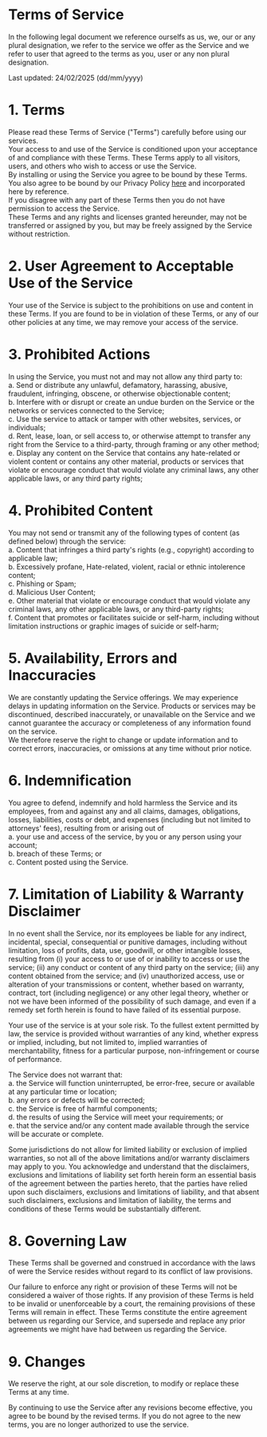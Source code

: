 # Terms of Service
In the following legal document we reference ourselfs as us, we, our or any plural designation, we refer to the service we offer as the Service and we refer to user that agreed to the terms as you, user or any non plural designation.

Last updated: 24/02/2025 (dd/mm/yyyy)

# 1. Terms
Please read these Terms of Service ("Terms") carefully before using our services.\
Your access to and use of the Service is conditioned upon your acceptance of and compliance with these Terms. These Terms apply to all visitors, users, and others who wish to access or use the Service.\
By installing or using the Service you agree to be bound by these Terms. You also agree to be bound by our Privacy Policy [here](https://github.com/inventionpro/translate-bot/blob/main/PP.md) and incorporated here by reference.\
If you disagree with any part of these Terms then you do not have permission to access the Service.\
These Terms and any rights and licenses granted hereunder, may not be transferred or assigned by you, but may be freely assigned by the Service without restriction.

# 2. User Agreement to Acceptable Use of the Service
Your use of the Service is subject to the prohibitions on use and content in these Terms. If you are found to be in violation of these Terms, or any of our other policies at any time, we may remove your access of the service.

# 3. Prohibited Actions
In using the Service, you must not and may not allow any third party to:\
a. Send or distribute any unlawful, defamatory, harassing, abusive, fraudulent, infringing, obscene, or otherwise objectionable content;\
b. Interfere with or disrupt or create an undue burden on the Service or the networks or services connected to the Service;\
c. Use the service to attack or tamper with other websites, services, or individuals;\
d. Rent, lease, loan, or sell access to, or otherwise attempt to transfer any right from the Service to a third-party, through framing or any other method;\
e. Display any content on the Service that contains any hate-related or violent content or contains any other material, products or services that violate or encourage conduct that would violate any criminal laws, any other applicable laws, or any third party rights;

# 4. Prohibited Content
You may not send or transmit any of the following types of content (as defined below) through the service:\
a. Content that infringes a third party's rights (e.g., copyright) according to applicable law;\
b. Excessively profane, Hate-related, violent, racial or ethnic intolerence content;\
c. Phishing or Spam;\
d. Malicious User Content;\
e. Other material that violate or encourage conduct that would violate any criminal laws, any other applicable laws, or any third-party rights;\
f. Content that promotes or facilitates suicide or self-harm, including without limitation instructions or graphic images of suicide or self-harm;

# 5. Availability, Errors and Inaccuracies
We are constantly updating the Service offerings. We may experience delays in updating information on the Service. Products or services may be discontinued, described inaccurately, or unavailable on the Service and we cannot guarantee the accuracy or completeness of any information found on the service.\
We therefore reserve the right to change or update information and to correct errors, inaccuracies, or omissions at any time without prior notice.

# 6. Indemnification
You agree to defend, indemnify and hold harmless the Service and its employees, from and against any and all claims, damages, obligations, losses, liabilities, costs or debt, and expenses (including but not limited to attorneys' fees), resulting from or arising out of\
a. your use and access of the service, by you or any person using your account;\
b. breach of these Terms; or\
c. Content posted using the Service.

# 7. Limitation of Liability & Warranty Disclaimer
In no event shall the Service, nor its employees be liable for any indirect, incidental, special, consequential or punitive damages, including without limitation, loss of profits, data, use, goodwill, or other intangible losses, resulting from (i) your access to or use of or inability to access or use the service; (ii) any conduct or content of any third party on the service; (iii) any content obtained from the service; and (iv) unauthorized access, use or alteration of your transmissions or content, whether based on warranty, contract, tort (including negligence) or any other legal theory, whether or not we have been informed of the possibility of such damage, and even if a remedy set forth herein is found to have failed of its essential purpose.

Your use of the service is at your sole risk. To the fullest extent permitted by law, the service is provided without warranties of any kind, whether express or implied, including, but not limited to, implied warranties of merchantability, fitness for a particular purpose, non-infringement or course of performance.

The Service does not warrant that:\
a. the Service will function uninterrupted, be error-free, secure or available at any particular time or location;\
b. any errors or defects will be corrected;\
c. the Service is free of harmful components;\
d. the results of using the Service will meet your requirements; or\
e. that the service and/or any content made available through the service will be accurate or complete.

Some jurisdictions do not allow for limited liability or exclusion of implied warranties, so not all of the above limitations and/or warranty disclaimers may apply to you. You acknowledge and understand that the disclaimers, exclusions and limitations of liability set forth herein form an essential basis of the agreement between the parties hereto, that the parties have relied upon such disclaimers, exclusions and limitations of liability, and that absent such disclaimers, exclusions and limitation of liability, the terms and conditions of these Terms would be substantially different.

# 8. Governing Law
These Terms shall be governed and construed in accordance with the laws of were the Service resides without regard to its conflict of law provisions.

Our failure to enforce any right or provision of these Terms will not be considered a waiver of those rights. If any provision of these Terms is held to be invalid or unenforceable by a court, the remaining provisions of these Terms will remain in effect. These Terms constitute the entire agreement between us regarding our Service, and supersede and replace any prior agreements we might have had between us regarding the Service.

# 9. Changes
We reserve the right, at our sole discretion, to modify or replace these Terms at any time.

By continuing to use the Service after any revisions become effective, you agree to be bound by the revised terms. If you do not agree to the new terms, you are no longer authorized to use the service.
